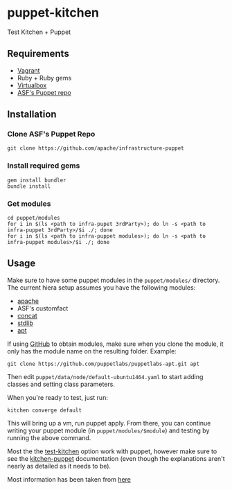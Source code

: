 puppet-kitchen
==============

Test Kitchen + Puppet

Requirements
------------

+ [Vagrant](https://www.vagrantup.com/)
+ Ruby + Ruby gems
+ [Virtualbox](https://www.virtualbox.org/)
+ [ASF's Puppet repo](https://github.com/apache/infrastructure-puppet/)



Installation
------------

### Clone ASF's Puppet Repo

```
git clone https://github.com/apache/infrastructure-puppet
```

### Install required gems

```
gem install bundler
bundle install
```

### Get modules

```
cd puppet/modules
for i in $(ls <path to infra-pupet 3rdParty>); do ln -s <path to infra-puppet 3rdParty>/$i ./; done
for i in $(ls <path to infra-puppet modules>); do ln -s <path to infra-puppet modules>/$i ./; done
```

Usage
-----

Make sure to have some puppet modules in the ``puppet/modules/`` directory.
The current hiera setup assumes you have the following modules:

+ [apache](https://github.com/puppetlabs/puppetlabs-apache) 
+ ASF's customfact
+ [concat](https://github.com/puppetlabs/puppetlabs-concat)
+ [stdlib](https://github.com/puppetlabs/puppetlabs-stdlib)
+ [apt](https://github.com/puppetlabs/puppetlabs-apt)

If using [GitHub](https://github.com/) to obtain modules, make sure when you clone the module, it only has the module name on the resulting folder.
Example:

```
git clone https://github.com/puppetlabs/puppetlabs-apt.git apt
```

Then edit ``puppet/data/node/default-ubuntu1464.yaml`` to start adding classes and setting class parameters.

When you're ready to test, just run:

```
kitchen converge default
```

This will bring up a vm, run puppet apply. From there, you can continue writing your puppet module (in ```puppet/modules/$module```) and testing by running the above command.

Most the the [test-kitchen](https://github.com/test-kitchen/test-kitchen#usage)
option work with puppet, however make sure to see
the [kitchen-puppet](https://github.com/neillturner/kitchen-puppet/blob/master/provisioner_options.md)
documentation (even though the explanations aren't nearly as detailed as it needs to be).


Most information has been taken from [here](http://ehaselwanter.com/en/blog/2014/05/08/using-test-kitchen-with-puppet/)

